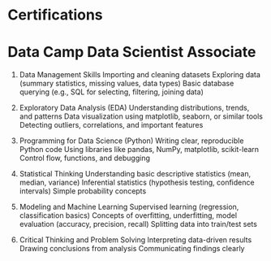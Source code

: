 # Certifications

# Data Camp Data Scientist Associate

1. Data Management Skills
Importing and cleaning datasets
Exploring data (summary statistics, missing values, data types)
Basic database querying (e.g., SQL for selecting, filtering, joining data)

2. Exploratory Data Analysis (EDA)
Understanding distributions, trends, and patterns
Data visualization using matplotlib, seaborn, or similar tools
Detecting outliers, correlations, and important features

3. Programming for Data Science (Python)
Writing clear, reproducible Python code
Using libraries like pandas, NumPy, matplotlib, scikit-learn
Control flow, functions, and debugging

4. Statistical Thinking
Understanding basic descriptive statistics (mean, median, variance)
Inferential statistics (hypothesis testing, confidence intervals)
Simple probability concepts

5. Modeling and Machine Learning
Supervised learning (regression, classification basics)
Concepts of overfitting, underfitting, model evaluation (accuracy, precision, recall)
Splitting data into train/test sets

6. Critical Thinking and Problem Solving
Interpreting data-driven results
Drawing conclusions from analysis
Communicating findings clearly
